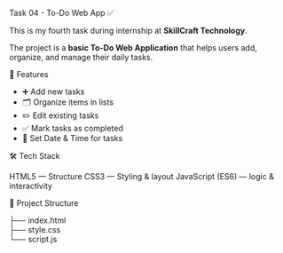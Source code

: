 Task 04 - To-Do Web App ✅

This is my fourth task during internship at **SkillCraft Technology**.  

The project is a **basic To-Do Web Application** that helps users add, organize, and manage their daily tasks.


🚀 Features
- ➕ Add new tasks
- 🗂️ Organize items in lists
- ✏️ Edit existing tasks
- ✅ Mark tasks as completed
- 📅 Set Date & Time for tasks



🛠️ Tech Stack

HTML5 — Structure
CSS3 — Styling & layout
JavaScript (ES6) —  logic & interactivity


📂 Project Structure

├── index.html   
├── style.css    
└── script.js    


